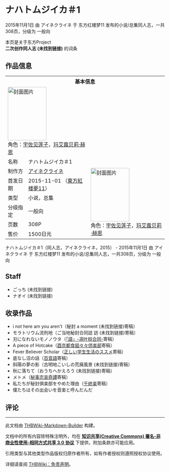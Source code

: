 # ナハトムジイカ＃1

<!-- source html: G:\repos\THBWiki-Markdown-Builder\THBWikiMarkdown\Temp\main\3\3c\ns0%3A%E3%83%8A%E3%83%8F%E3%83%88%E3%83%A0%E3%82%B8%E3%82%A4%E3%82%AB%EF%BC%831.html -->

2015年11月1日 由 アイネクライネ 于 东方红楼梦11 发布的小说/总集同人志，一共308页，分级为 一般向

本页是关于东方Project  
 **二次创作同人志 (未找到链接)** 的词条
## 作品信息

<table><tbody><tr><th colspan="3">基本信息</th></tr><tr><td class="cover-artwork-mobile" colspan="2"><a href="./文件-ナハトムジイカ＃1封面.jpg.md" class="image" title="封面图片"><img alt="封面图片" src="https://upload.thwiki.cc/thumb/5/5d/%E3%83%8A%E3%83%8F%E3%83%88%E3%83%A0%E3%82%B8%E3%82%A4%E3%82%AB%EF%BC%831%E5%B0%81%E9%9D%A2.jpg/122px-%E3%83%8A%E3%83%8F%E3%83%88%E3%83%A0%E3%82%B8%E3%82%A4%E3%82%AB%EF%BC%831%E5%B0%81%E9%9D%A2.jpg" decoding="async" loading="lazy" width="122" height="168" srcset="https://upload.thwiki.cc/thumb/5/5d/%E3%83%8A%E3%83%8F%E3%83%88%E3%83%A0%E3%82%B8%E3%82%A4%E3%82%AB%EF%BC%831%E5%B0%81%E9%9D%A2.jpg/184px-%E3%83%8A%E3%83%8F%E3%83%88%E3%83%A0%E3%82%B8%E3%82%A4%E3%82%AB%EF%BC%831%E5%B0%81%E9%9D%A2.jpg 1.5x, https://upload.thwiki.cc/thumb/5/5d/%E3%83%8A%E3%83%8F%E3%83%88%E3%83%A0%E3%82%B8%E3%82%A4%E3%82%AB%EF%BC%831%E5%B0%81%E9%9D%A2.jpg/245px-%E3%83%8A%E3%83%8F%E3%83%88%E3%83%A0%E3%82%B8%E3%82%A4%E3%82%AB%EF%BC%831%E5%B0%81%E9%9D%A2.jpg 2x" data-file-width="328" data-file-height="450"></a><div class="cover-char">角色：<a href="./宇佐见莲子.md" title="宇佐见莲子">宇佐见莲子</a>，<a href="./玛艾露贝莉·赫恩.md" title="玛艾露贝莉·赫恩">玛艾露贝莉·赫恩</a></div></td>
</tr><tr><td class="label">名称</td><td colspan="2"> ナハトムジイカ＃1 </td></tr><tr><td class="label">制作方</td><td><a href="./アイネクライネ.md" title="アイネクライネ">アイネクライネ</a></td><td class="cover-artwork" rowspan="6" style="min-width:168px;"><a href="./文件-ナハトムジイカ＃1封面.jpg.md" class="image" title="封面图片"><img alt="封面图片" src="https://upload.thwiki.cc/thumb/5/5d/%E3%83%8A%E3%83%8F%E3%83%88%E3%83%A0%E3%82%B8%E3%82%A4%E3%82%AB%EF%BC%831%E5%B0%81%E9%9D%A2.jpg/122px-%E3%83%8A%E3%83%8F%E3%83%88%E3%83%A0%E3%82%B8%E3%82%A4%E3%82%AB%EF%BC%831%E5%B0%81%E9%9D%A2.jpg" decoding="async" loading="lazy" width="122" height="168" srcset="https://upload.thwiki.cc/thumb/5/5d/%E3%83%8A%E3%83%8F%E3%83%88%E3%83%A0%E3%82%B8%E3%82%A4%E3%82%AB%EF%BC%831%E5%B0%81%E9%9D%A2.jpg/184px-%E3%83%8A%E3%83%8F%E3%83%88%E3%83%A0%E3%82%B8%E3%82%A4%E3%82%AB%EF%BC%831%E5%B0%81%E9%9D%A2.jpg 1.5x, https://upload.thwiki.cc/thumb/5/5d/%E3%83%8A%E3%83%8F%E3%83%88%E3%83%A0%E3%82%B8%E3%82%A4%E3%82%AB%EF%BC%831%E5%B0%81%E9%9D%A2.jpg/245px-%E3%83%8A%E3%83%8F%E3%83%88%E3%83%A0%E3%82%B8%E3%82%A4%E3%82%AB%EF%BC%831%E5%B0%81%E9%9D%A2.jpg 2x" data-file-width="328" data-file-height="450"></a><div class="cover-char">角色：<a href="./宇佐见莲子.md" title="宇佐见莲子">宇佐见莲子</a>，<a href="./玛艾露贝莉·赫恩.md" title="玛艾露贝莉·赫恩">玛艾露贝莉·赫恩</a></div></td>
</tr><tr><td class="label">首发日期</td><td>2015-11-01&#160;（<a href="/展会作品列表?e=%E4%B8%9C%E6%96%B9%E7%BA%A2%E6%A5%BC%E6%A2%A6%2311">東方紅楼夢11</a>）</td></tr><tr><td class="label">类型</td><td>小说，总集</td></tr><tr><td class="label">分级指定</td><td>一般向</td></tr><tr><td class="label">页数</td><td>308P</td></tr><tr><td class="label">售价</td><td>1500日元</td></tr></tbody></table>

ナハトムジイカ＃1（同人志，アイネクライネ，2015） - 2015年11月1日 由 アイネクライネ 于 东方红楼梦11 发布的小说/总集同人志，一共308页，分级为 一般向
## Staff
- ごっち (未找到链接)
- ナオイ (未找到链接)

## 收录作品
- i not here am you aren't（秘封 a moment (未找到链接)寄稿）
- モラトリウム流刑地（ご当地秘封合同誌 訪 (未找到链接)寄稿）
- 刃になれないモノノウタ（[「語」-凋叶棕合同-](./「語」-凋叶棕合同-.md)寄稿）
- A piece of Hotcake（[酉京都食廻々々倶楽部](./酉京都食廻々々倶楽部.md)寄稿）
- Fever Believer Scholar（[正しい学生生活のススメ](./正しい学生生活のススメ.md)寄稿）
- 底なし沼の話（[百音語](./百音語（同人志）.md)寄稿）
- 斜陽の夢の影（古明地こいしの荒廃風景 (未找到链接)寄稿）
- 秋に落ちて（おうちへかえろう (未找到链接)寄稿）
- メトメ（[秘事恋哀奇譚](./秘事恋哀奇譚.md)寄稿）
- 私たちが秘封俱楽部をやめた理由（[千終楽](./千終楽（同人志）.md)寄稿）
- 僕たちはその出会いを音楽と呼んだんだ

## 评论




---

此文档由 [THBWiki-Markdown-Builder](https://github.com/Delsin-Yu/THBWiki-Markdown-Builder) 构建。

文档中的所有内容除特殊注明外，均在 [**知识共享(Creative Commons) 署名-非商业性使用-相同方式共享 3.0 协议**](https://creativecommons.org/licenses/by-sa/3.0/deed.zh-hans) 下提供，附加条款亦可能应用。

引用类型与其他类型作品版权归原作者所有，如有作者授权则遵照授权协议使用。

详细请查阅 [THBWiki：免责声明](https://thbwiki.cc/THBWiki:%E5%85%8D%E8%B4%A3%E5%A3%B0%E6%98%8E)。


